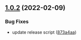 ## [1.0.2](https://github.com/alexandermendes/use-current-url/compare/v1.0.1...v1.0.2) (2022-02-09)


### Bug Fixes

* update release script ([873a4aa](https://github.com/alexandermendes/use-current-url/commit/873a4aae0a5c8f6f933654fdc55464cf1039effe))
